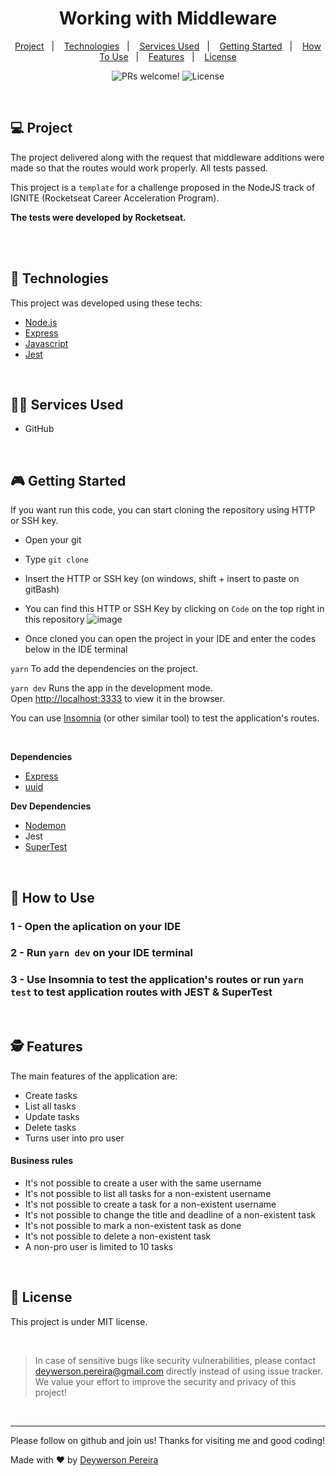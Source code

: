<h1 align="center">
  Working with Middleware
</h1>

<p align="center">
  <a href="#-project">Project</a>&nbsp;&nbsp;&nbsp;|&nbsp;&nbsp;&nbsp;
  <a href="#-technologies">Technologies</a>&nbsp;&nbsp;&nbsp;|&nbsp;&nbsp;&nbsp;
  <a href="#-services-used">Services Used</a>&nbsp;&nbsp;&nbsp;|&nbsp;&nbsp;&nbsp;
  <a href="#-getting-started">Getting Started</a>&nbsp;&nbsp;&nbsp;|&nbsp;&nbsp;&nbsp;
  <a href="#-how-to-use">How To Use</a>&nbsp;&nbsp;&nbsp;|&nbsp;&nbsp;&nbsp;
  <a href="#-features">Features</a>&nbsp;&nbsp;&nbsp;|&nbsp;&nbsp;&nbsp;
  <a href="#memo-license">License</a>
</p>

<p align="center">
 <img src="https://img.shields.io/static/v1?label=PRs&message=welcome&color=49AA26&labelColor=000000" alt="PRs welcome!" />

  <img alt="License" src="https://img.shields.io/static/v1?label=license&message=MIT&color=49AA26&labelColor=000000">
</p>

<br>

## 💻 Project

The project delivered along with the request that middleware additions were made so that the routes would work properly. All tests passed.

This project is a `template` for a challenge proposed in the NodeJS track of IGNITE (Rocketseat Career Acceleration Program).

**The tests were developed by Rocketseat.**

<br><br>

## 🚀 Technologies

This project was developed using these techs:

- [Node.js](https://nodejs.org/en/)
- [Express](https://expressjs.com/pt-br/)
- [Javascript](https://developer.mozilla.org/pt-BR/docs/Web/JavaScript)
- [Jest](https://jestjs.io/pt-BR/)

<br>

## 👨‍🔧 Services Used

- GitHub

<br>

## 🎮 Getting Started

If you want run this code, you can start cloning the repository using HTTP or SSH key.

- Open your git
- Type `git clone`
- Insert the HTTP or SSH key (on windows, shift + insert to paste on gitBash)
- You can find this HTTP or SSH Key by clicking on `Code` on the top right in this repository
![image](https://user-images.githubusercontent.com/79553681/128071453-06c59da1-79b3-45fe-9ad3-30bcfe2c1974.png)


- Once cloned you can open the project in your IDE and enter the codes below in the IDE terminal

`yarn` To add the dependencies on the project. <br>

`yarn dev` Runs the app in the development mode.\
Open [http://localhost:3333](http://localhost:3333) to view it in the browser.

You can use [Insomnia](https://insomnia.rest/download) (or other similar tool) to test the application's routes.

<br>

**Dependencies**
- [Express](https://expressjs.com/pt-br/)
- [uuid](https://www.npmjs.com/package/uuid) 


**Dev Dependencies**
- [Nodemon](https://www.npmjs.com/package/nodemon)
- Jest
- [SuperTest](https://www.npmjs.com/package/supertest)

<br>

## 📌 How to Use

### 1 - Open the aplication on your IDE
### 2 - Run `yarn dev` on your IDE terminal
### 3 - Use Insomnia to test the application's routes or run `yarn test` to test application routes with JEST & SuperTest


<br>

## 🕵 Features

The main features of the application are:

- Create tasks
- List all tasks
- Update tasks
- Delete tasks
- Turns user into pro user

#### Business rules

- It's not possible to create a user with the same username
- It's not possible to list all tasks for a non-existent username
- It's not possible to create a task for a non-existent username
- It's not possible to change the title and deadline of a non-existent task
- It's not possible to mark a non-existent task as done
- It's not possible to delete a non-existent task
- A non-pro user is limited to 10 tasks
 
<br>

## :memo: License

This project is under MIT license.

<br>

 > In case of sensitive bugs like security vulnerabilities, please contact
 > <a href = "mailto:deywerson.pereira@gmail.com">deywerson.pereira@gmail.com</a> directly instead of using issue tracker. We value your effort
 > to improve the security and privacy of this project!
 <br>
 
---
  

      
Please follow on github and join us! Thanks for visiting me and good coding!

Made with ♥ by <a href="https://github.com/deywersonp">Deywerson Pereira</a>
